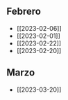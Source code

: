 ## Febrero
- [[2023-02-06]]
- [[2023-02-01]]
- [[2023-02-22]]
- [[2023-02-20]]
## Marzo
- [[2023-03-20]]